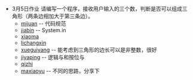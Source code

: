 - 3月5日作业
    请编写一个程序，接收用户输入的三个数，判断是否可以组成三角形（两条边相加大于第三条边）。
    - [mijuan](src/main/java/com/bt/xlt/homework0305/MiJuanHomeworkOperator.java) -- 代码规范
    - [jiabin](src/main/java/com/bt/xlt/homework0305/JiaBinPanDuanSanJiaoXing.java) -- System.in
    - [xiaoma](src/main/java/com/bt/xlt/homework0305/XiaoMa.java)
    - [lichangxin](src/main/java/com/bt/xlt/homework0305/LiChangXin.java)
    - [xueguiyang](src/main/java/com/bt/xlt/homework0305/XueGuiYang.java) -- 能考虑到三角形的边长可以是非整数，很好
    - [jiyaping](src/main/java/com/bt/xlt/homework0305/JiYaPingHomework_operator.java) -- 逻辑与和按位与
    - [qizhi](src/main/java/com/bt/xlt/homework0305/QiZhiTriangle.java)
    - [maxiaoyu](src/main/java/com/bt/xlt/homework0305/MaXiaoYu.java) -- 不同的思路，分享下
